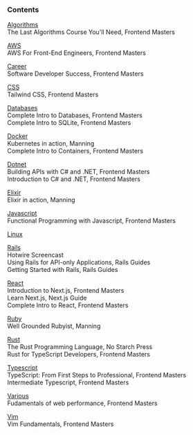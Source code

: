 ### Contents

[Algorithms](./algorithms.md)  
The Last Algorithms Course You'll Need, Frontend Masters

[AWS](./aws.md)  
AWS For Front-End Engineers, Frontend Masters

[Career](./career.md)  
Software Developer Success, Frontend Masters

[CSS](./css.md)  
Tailwind CSS, Frontend Masters

[Databases](./databases.md)  
Complete Intro to Databases, Frontend Masters  
Complete Intro to SQLite, Frontend Masters

[Docker](./docker.md)  
Kubernetes in action, Manning  
Complete Intro to Containers, Frontend Masters

[Dotnet](./dotnet.md)  
Building APIs with C# and .NET, Frontend Masters  
Introduction to C# and .NET, Frontend Masters

[Elixir](./elixir.md)  
Elixir in action, Manning

[Javascript](./javascript.md)  
Functional Programming with Javascript, Frontend Masters

[Linux](./linux.md)

[Rails](./rails.md)  
Hotwire Screencast  
Using Rails for API-only Applications, Rails Guides  
Getting Started with Rails, Rails Guides

[React](./react.md)  
Introduction to Next.js, Frontend Masters  
Learn Next.js, Next.js Guide  
Complete Intro to React, Frontend Masters

[Ruby](./ruby.md)  
Well Grounded Rubyist, Manning

[Rust](./rust.md)  
The Rust Programming Language, No Starch Press  
Rust for TypeScript Developers, Frontend Masters

[Typescript](./typescript.md)  
TypeScript: From First Steps to Professional, Frontend Masters  
Intermediate Typescript, Frontend Masters

[Various](./various.md)  
Fudamentals of web performance, Frontend Masters

[Vim](./vim.md)  
Vim Fundamentals, Frontend Masters
